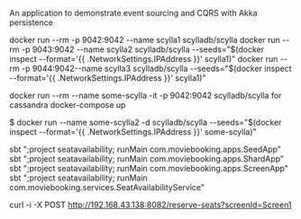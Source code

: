 An application to demonstrate event sourcing and CQRS with Akka persistence

docker run --rm -p 9042:9042 --name scylla1 scylladb/scylla
docker run --rm -p 9043:9042  --name scylla2 scylladb/scylla --seeds="$(docker inspect --format='{{ .NetworkSettings.IPAddress }}' scylla1)"
docker run --rm -p 9044:9042--name scylla3 scylladb/scylla --seeds="$(docker inspect --format='{{ .NetworkSettings.IPAddress }}' scylla1)"

docker run --rm --name some-scylla -it -p 9042:9042 scylladb/scylla
for cassandra
docker-compose up


$ docker run --name some-scylla2 -d scylladb/scylla --seeds="$(docker inspect --format='{{ .NetworkSettings.IPAddress }}' some-scylla)"


sbt ";project seatavailability; runMain com.moviebooking.apps.SeedApp"
sbt ";project seatavailability; runMain com.moviebooking.apps.ShardApp"
sbt ";project seatavailability; runMain com.moviebooking.apps.ScreenApp"
sbt ";project seatavailability; runMain com.moviebooking.services.SeatAvailabilityService"

curl -i -X POST  http://192.168.43.138:8082/reserve-seats?screenId=Screen1